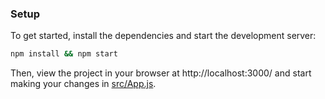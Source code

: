 ### Setup

To get started, install the dependencies and start the development server:

```sh
npm install && npm start
```

Then, view the project in your browser at http://localhost:3000/ and start making your changes in [src/App.js](src/App.js).
